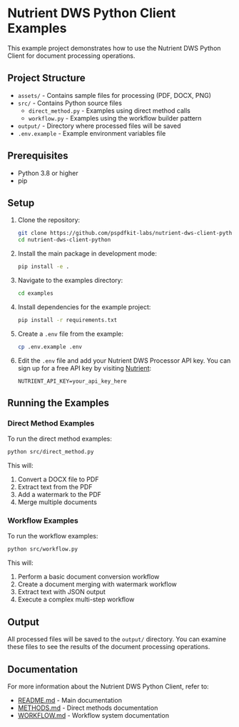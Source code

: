 # Nutrient DWS Python Client Examples

This example project demonstrates how to use the Nutrient DWS Python Client for document processing operations.

## Project Structure

- `assets/` - Contains sample files for processing (PDF, DOCX, PNG)
- `src/` - Contains Python source files
  - `direct_method.py` - Examples using direct method calls
  - `workflow.py` - Examples using the workflow builder pattern
- `output/` - Directory where processed files will be saved
- `.env.example` - Example environment variables file

## Prerequisites

- Python 3.8 or higher
- pip

## Setup

1. Clone the repository:
   ```bash
   git clone https://github.com/pspdfkit-labs/nutrient-dws-client-python.git
   cd nutrient-dws-client-python
   ```

2. Install the main package in development mode:
   ```bash
   pip install -e .
   ```

3. Navigate to the examples directory:
   ```bash
   cd examples
   ```

4. Install dependencies for the example project:
   ```bash
   pip install -r requirements.txt
   ```

5. Create a `.env` file from the example:
   ```bash
   cp .env.example .env
   ```

6. Edit the `.env` file and add your Nutrient DWS Processor API key. You can sign up for a free API key by visiting [Nutrient](https://www.nutrient.io/api/):
   ```
   NUTRIENT_API_KEY=your_api_key_here
   ```

## Running the Examples

### Direct Method Examples

To run the direct method examples:

```bash
python src/direct_method.py
```

This will:
1. Convert a DOCX file to PDF
2. Extract text from the PDF
3. Add a watermark to the PDF
4. Merge multiple documents

### Workflow Examples

To run the workflow examples:

```bash
python src/workflow.py
```

This will:
1. Perform a basic document conversion workflow
2. Create a document merging with watermark workflow
3. Extract text with JSON output
4. Execute a complex multi-step workflow

## Output

All processed files will be saved to the `output/` directory. You can examine these files to see the results of the document processing operations.

## Documentation

For more information about the Nutrient DWS Python Client, refer to:

- [README.md](../README.md) - Main documentation
- [METHODS.md](../docs/METHODS.md) - Direct methods documentation
- [WORKFLOW.md](../docs/WORKFLOW.md) - Workflow system documentation
